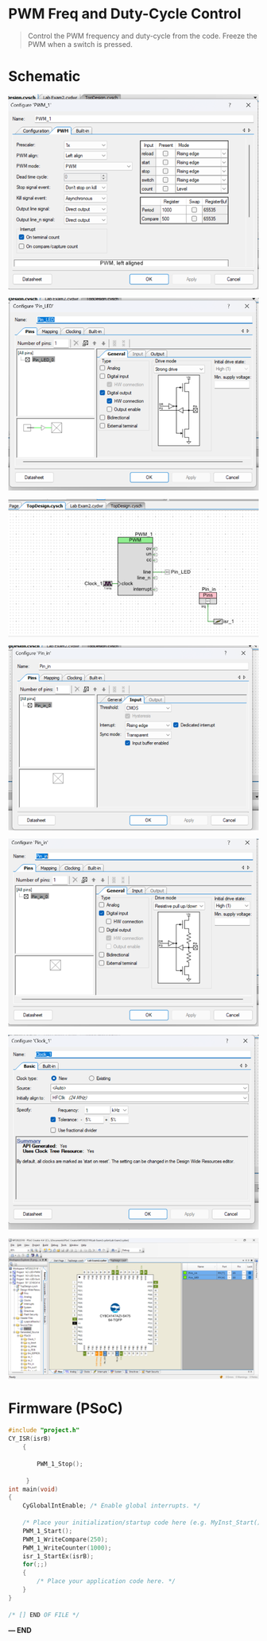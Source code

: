 # PWM Freq and Duty-Cycle Control

> Control the PWM frequency and duty-cycle from the code. Freeze the PWM when a switch is pressed.
> 

# Schematic

                                                                                                                                

![Untitled](Untitled%2031.png)

![Untitled](Untitled%2032.png)

![Untitled](Untitled%2033.png)

![Untitled](Untitled%2034.png)

![Untitled](Untitled%2035.png)

![Untitled](Untitled%2036.png)

![Untitled](Untitled%2037.png)

# Firmware (PSoC)

```c
#include "project.h"
CY_ISR(isrB)
    {
       
        PWM_1_Stop();
        
     }
int main(void)
{
    CyGlobalIntEnable; /* Enable global interrupts. */

    /* Place your initialization/startup code here (e.g. MyInst_Start()) */
    PWM_1_Start();
    PWM_1_WriteCompare(250);
    PWM_1_WriteCounter(1000);
    isr_1_StartEx(isrB);
    for(;;)
    {
        /* Place your application code here. */
    }
}

/* [] END OF FILE */
```

**— END**